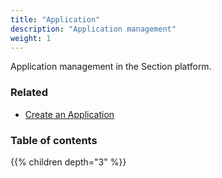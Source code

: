 ```yaml
---
title: "Application"
description: "Application management"
weight: 1
---
```


Application management in the Section platform.

### Related

* [Create an Application](/docs/getting-started/tutorials/going-live/create-application-edge/ "Go Live: Create an Application")

### Table of contents

{{% children depth="3" %}}
